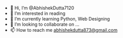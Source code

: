 - 👋 Hi, I’m @AbhishekDutta7120
- 👀 I’m interested in reading
- 🌱 I’m currently learning Python, Web Designing
- 💞️ I’m looking to collaborate on ...
- 📫 How to reach me abhishekdutta873@gmail.com

<!---
AbhishekDutta7120/AbhishekDutta7120 is a ✨ special ✨ repository because its `README.md` (this file) appears on your GitHub profile.
You can click the Preview link to take a look at your changes.
--->
